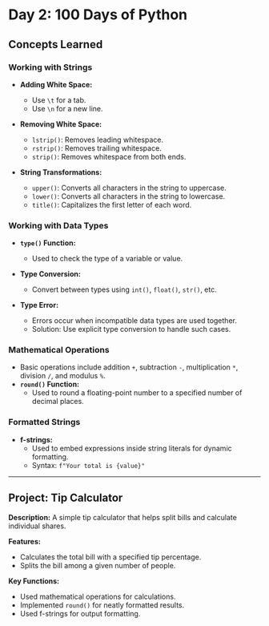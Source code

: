# Day 2: 100 Days of Python

## Concepts Learned

### Working with Strings
- **Adding White Space:**
  - Use `\t` for a tab.
  - Use `\n` for a new line.

- **Removing White Space:**
  - `lstrip()`: Removes leading whitespace.
  - `rstrip()`: Removes trailing whitespace.
  - `strip()`: Removes whitespace from both ends.

- **String Transformations:**
  - `upper()`: Converts all characters in the string to uppercase.
  - `lower()`: Converts all characters in the string to lowercase.
  - `title()`: Capitalizes the first letter of each word.

### Working with Data Types
- **`type()` Function:**
  - Used to check the type of a variable or value.

- **Type Conversion:**
  - Convert between types using `int()`, `float()`, `str()`, etc.

- **Type Error:**
  - Errors occur when incompatible data types are used together.
  - Solution: Use explicit type conversion to handle such cases.

### Mathematical Operations
- Basic operations include addition `+`, subtraction `-`, multiplication `*`, division `/`, and modulus `%`.
- **`round()` Function:**
  - Used to round a floating-point number to a specified number of decimal places.

### Formatted Strings
- **f-strings:**
  - Used to embed expressions inside string literals for dynamic formatting.
  - Syntax: `f"Your total is {value}"`

---

## Project: Tip Calculator

**Description:**
A simple tip calculator that helps split bills and calculate individual shares.

**Features:**
- Calculates the total bill with a specified tip percentage.
- Splits the bill among a given number of people.

**Key Functions:**
- Used mathematical operations for calculations.
- Implemented `round()` for neatly formatted results.
- Used f-strings for output formatting.

